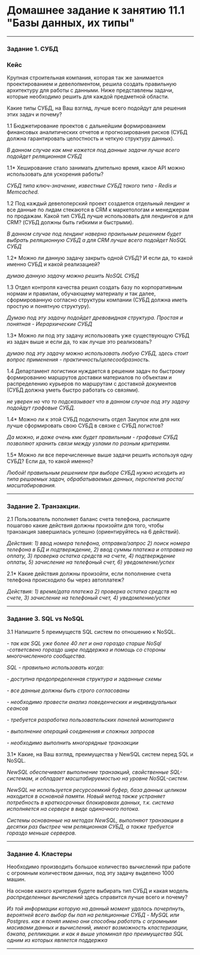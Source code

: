 # Домашнее задание к занятию 11.1 "Базы данных, их типы"

---

### Задание 1. СУБД

### Кейс
Крупная строительная компания, которая так же занимается проектированием и девелопментом, решила создать 
правильную архитектуру для работы с данными. Ниже представлены задачи, которые необходимо решить для
каждой предметной области. 

Какие типы СУБД, на Ваш взгляд, лучше всего подойдут для решения этих задач и почему? 
 
1.1 Бюджетирование проектов с дальнейшим формированием финансовых аналитических отчетов и прогнозирования рисков
(СУБД должна гарантировать целостность и четкую структуру данных).

*В данном случае как мне кажется под данные задачи лучше всего подойдет реляционная СУБД*

1.1* Хеширование стало занимать длительно время, какое API можно использовать для ускорения работы? 

*СУБД типа ключ-значение, известные СУБД такого типа - Redis и Memcached.*

1.2 Под каждый девелоперский проект создается отдельный лендинг и все данные по лидам стекаются в CRM к 
маркетологам и менеджерам по продажам. Какой тип СУБД лучше использовать для лендингов и для CRM? 
(СУБД должны быть гибкими и быстрыми).

*В данном случае под лендинг наверно праильным решением будет выбрать реляционную СУБД а для CRM лучше всего подойдет NoSQL СУБД*

1.2* Можно ли данную задачу закрыть одной СУБД? И если да, то какой именно СУБД и какой реализацией?

*думаю данную задачу можно решить NoSQL СУБД*

1.3 Отдел контроля качества решил создать базу по корпоративным нормам и правилам, обучающему материалу 
и так далее, сформированную согласно структуры компании (СУБД должна иметь простую и понятную структуру).

*Думаю под эту задачу подойдет древовидная структура. Простая и понятная - Иерархические СУБД*

1.3* Можно ли под эту задачу использовать уже существующую СУБД из задач выше и если да, то как лучше это 
реализовать?

*думаю под эту задачу можно использовать любую СУБД, здесь стоит вопрос применения - практичность/целесообразность.*

1.4 Департамент логистики нуждается в решении задач по быстрому формированию маршрутов доставки материалов 
по объектам и распределению курьеров по маршрутам с доставкой документов (СУБД должна уметь быстро работать
со связями).

*не уверен но что то подсказывает что в данном случае под эту задачу подойдут графовые СУБД.*

1.4* Можно ли к этой СУБД подключить отдел Закупок или для них лучше сформировать свою СУБД в связке с СУБД 
логистов?

*Да можно, и даже очень кмк будет правильным - графовые СУБД позволяют хранить связи между узлами по разным критериям.*

1.5* Можно ли все перечисленные выше задачи решить используя одну СУБД? Если да, то какой именно?

*Любой! правильным решением при выборе СУБД нужно исходить из типа решаемых задач, обрабатываемых данных, перспектив роста/масштабирования.*

---

### Задание 2. Транзакции.

2.1 Пользователь пополняет баланс счета телефона, распишите пошагово какие действия должны произойти для того, чтобы 
транзакция завершилась успешно (ориентируйтесь на 6 действий).

*Действия: 1) ввод номера телефона, отправка/запрос 2) поиск номера телефона в БД и подтверждение, 2) ввод суммы платежа и отправка на оплату, 3) проверка остатка средств на счете, 4) подтверждение оплаты, 5) зачисление на телефоный счет, 6) уведомление/успех*

2.1* Какие действия должны произойти, если пополнение счета телефона происходило бы через автоплатеж?

*Действия: 1) время/дата платежа 2) проверка остатка средств на счете, 3) зачисление на телефоный счет, 4) уведомление/успех*

---

### Задание 3. SQL vs NoSQL

3.1 Напишите 5 преимуществ SQL систем по отношению к NoSQL. 

*- так как SQL уже более 40 лет и она гораздо старше NoSql -сответсвено гораздо шире поддержка и помощь со стороны многочисленного сообщества.*

*SQL - правильно использовать когда:*

*- доступна предопределенная структура и заданные схемы*
    
*- все данные должны быть строго согласованы*
    
*- необходимо провести анализ поведенческих и индивидуальных сеансов*
    
*- требуется разработка пользовательских панелей мониторинга*
    
*- выполнение операций соединения и сложных запросов*
    
*- необходимо выполнить многорядные транзакции*

3.1* Какие, на Ваш взгляд, преимущества у NewSQL систем перед SQL и NoSQL.

*NewSQL обеспечивает выполнение транзакций, свойственные SQL-системам, и обладает масштабируемостью на уровне NoSQL-систем.*

*NewSQL не используется ресурсоемкий буфер, база данных целиком находится в основной памяти. Новый метод также устраняет потребность в краткосрочных блокировках данных, т.к. система исполняется на сервере в виде одиночного потока.*
 
*Системы основанные на методах NewSQL, выполняют транзакции в десятки раз быстрее чем реляционная СУБД, а также  требуется гораздо меньше серверов.*

---

### Задание 4. Кластеры

Необходимо производить большое количество вычислений при работе с огромным количеством данных, под эту задачу 
выделено 1000 машин. 

На основе какого критерия будете выбирать тип СУБД и какая модель *распределенных вычислений* 
здесь справится лучше всего и почему?

*Из той информации которую на данный момент удалось почерпнуть, вероятней всего выбор бы пал на реляционные СУБД - MySQL или Postgres. как я понял имено они способны работать с огромными масивами данных и вычислений, имеют возможность кластеризации, бэкапа, репликации. и как я выше упоминал про преимущества SQL одним из которых является поддержка*

---

